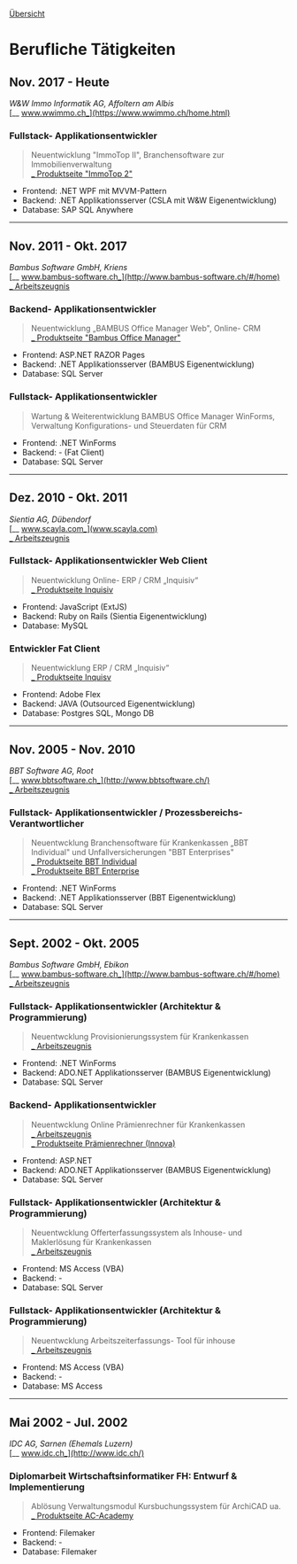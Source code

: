 [Übersicht](README.md)

# Berufliche Tätigkeiten

## Nov. 2017 - Heute

_W&W Immo Informatik AG, Affoltern am Albis_  
[_\_ www.wwimmo.ch_](https://www.wwimmo.ch/home.html)

### Fullstack- Applikationsentwickler

> Neuentwicklung "ImmoTop II", Branchensoftware zur Immobilienverwaltung  
[\_ Produktseite "ImmoTop 2"](https://www.wwimmo.ch/produkte/immotop2.html)

* Frontend: .NET WPF mit MVVM-Pattern
* Backend: .NET Applikationsserver (CSLA mit W&W Eigenentwicklung)
* Database: SAP SQL Anywhere

---

## Nov. 2011 - Okt. 2017

_Bambus Software GmbH, Kriens_  
[_\_ www.bambus-software.ch_](http://www.bambus-software.ch/#/home)  
[\_ Arbeitszeugnis](/docs/Arbeitszeugnisse/2016_Bambus_GmbH.pdf)
### Backend- Applikationsentwickler


> Neuentwicklung „BAMBUS Office Manager Web", Online- CRM  
[\_ Produktseite "Bambus Office Manager"](http://www.bambus-software.ch/#/software-loesung/bambus-office-manager)

* Frontend: ASP.NET RAZOR Pages
* Backend: .NET Applikationsserver (BAMBUS Eigenentwicklung)
* Database: SQL Server

### Fullstack- Applikationsentwickler

> Wartung & Weiterentwicklung BAMBUS Office Manager WinForms, Verwaltung Konfigurations- und Steuerdaten für CRM
* Frontend: .NET WinForms
* Backend: - (Fat Client)
* Database: SQL Server

---

## Dez. 2010 - Okt. 2011

_Sientia AG, Dübendorf_  
[_\_ www.scayla.com_](www.scayla.com)   
[\_ Arbeitszeugnis](/docs/Arbeitszeugnisse/2011_SientiaAG.pdf)

### Fullstack- Applikationsentwickler Web Client

> Neuentwicklung Online- ERP / CRM „Inquisiv“   
[\_ Produktseite Inquisiv](https://office.inquisiv.ch)

* Frontend: JavaScript (ExtJS)
* Backend: Ruby on Rails (Sientia Eigenentwicklung)
* Database: MySQL

### Entwickler Fat Client

> Neuentwicklung ERP / CRM „Inquisiv“   
[\_ Produktseite Inquisv](https://office.inquisiv.ch)  

* Frontend: Adobe Flex
* Backend: JAVA (Outsourced Eigenentwicklung)
* Database: Postgres SQL, Mongo DB

---

## Nov. 2005 - Nov. 2010

_BBT Software AG, Root_  
[_\_ www.bbtsoftware.ch_](http://www.bbtsoftware.ch/)   
[\_ Arbeitszeugnis](/docs/Arbeitszeugnisse/2010_BBTAG.pdf)

### Fullstack- Applikationsentwickler / Prozessbereichs- Verantwortlicher


> Neuentwcklung Branchensoftware für Krankenkassen „BBT Individual"
und Unfallversicherungen "BBT Enterprises"   
[\_ Produktseite BBT Individual](http://www.bbtsoftware.ch/kranken-versicherung.html)  
[\_ Produktseite BBT Enterprise](http://www.bbtsoftware.ch/unfall-versicherung.html)

* Frontend: .NET WinForms
* Backend: .NET Applikationsserver (BBT Eigenentwicklung)
* Database: SQL Server

---

## Sept. 2002 - Okt. 2005

_Bambus Software GmbH, Ebikon_   
[_\_ www.bambus-software.ch_](http://www.bambus-software.ch/#/home)   
[\_ Arbeitszeugnis](docs/Arbeitszeugnisse/2005_BambusGmbH.pdf)

### Fullstack- Applikationsentwickler (Architektur & Programmierung)

> Neuentwcklung Provisionierungssystem für Krankenkassen   
[\_ Arbeitszeugnis](docs/Arbeitszeugnisse/2005_BambusGmbH.pdf)

* Frontend: .NET WinForms
* Backend: ADO.NET Applikationsserver (BAMBUS Eigenentwicklung)
* Database: SQL Server

### Backend- Applikationsentwickler

> Neuentwcklung Online Prämienrechner für Krankenkassen   
[\_ Arbeitszeugnis](docs/Arbeitszeugnisse/2005_BambusGmbH.pdf)   
[\_ Produktseite Prämienrechner (Innova)](https://offerten.innova.ch/cpw2.aspx)

* Frontend: ASP.NET
* Backend: ADO.NET Applikationsserver (BAMBUS Eigenentwicklung)
* Database: SQL Server

### Fullstack- Applikationsentwickler (Architektur & Programmierung)

> Neuentwcklung Offerterfassungssystem als Inhouse- und Maklerlösung für Krankenkassen   
[\_ Arbeitszeugnis](docs/Arbeitszeugnisse/2005_BambusGmbH.pdf)  

* Frontend: MS Access (VBA)
* Backend: -
* Database: SQL Server

### Fullstack- Applikationsentwickler (Architektur & Programmierung)

> Neuentwcklung Arbeitszeiterfassungs- Tool für inhouse   
[\_ Arbeitszeugnis](docs/Arbeitszeugnisse/2005_BambusGmbH.pdf)

* Frontend: MS Access (VBA)
* Backend: -
* Database: MS Access

---

## Mai 2002 - Jul. 2002

_IDC AG, Sarnen (Ehemals Luzern)_   
[_\_ www.idc.ch_](http://www.idc.ch/)

### Diplomarbeit Wirtschaftsinformatiker FH: Entwurf & Implementierung

> Ablösung Verwaltungsmodul Kursbuchungssystem für ArchiCAD ua.   
[\_ Produktseite AC-Academy](http://www.ac-academy.ch/)

* Frontend: Filemaker
* Backend: -
* Database: Filemaker